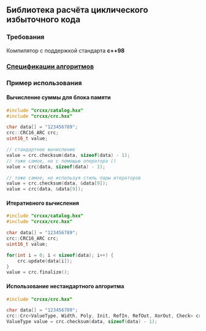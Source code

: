 ## Библиотека расчёта циклического избыточного кода

### Требования
Компилятор с поддержкой стандарта **c++98**

### [Спецификации алгоритмов](./CATALOG.md)

### Пример использования
#### Вычисление суммы для блока памяти
```cxx
#include "crcxx/catalog.hxx"
#include "crcxx/crc.hxx"

char data[] = "123456789";
crc::CRC16_ARC crc;
uint16_t value;

// стандартное вычисление
value = crc.checksum(data, sizeof(data) - 1);
// тоже самое, но с помощью оператора ()
value = crc(data, sizeof(data) - 1);

// тоже самое, но используя стиль пары итераторов
value = crc.checksum(data, &data[9]);
value = crc(data, &data[9]);
```

#### Итеративного вычисления
```cxx
#include "crcxx/catalog.hxx"
#include "crcxx/crc.hxx"

char data[] = "123456789";
crc::CRC16_ARC crc;
uint16_t value;

for(int i = 0; i < sizeof(data); i++) {
    crc.update(data[i]);
}
value = crc.finalize();
```

#### Использование нестандартного алгоритма
```cxx
#include "crcxx/crc.hxx"

char data[] = "123456789";
crc::Crc<ValueType, Width, Poly, Init, RefIn, RefOut, XorOut, Check> crc;
ValueType value = crc.checksum(data, sizeof(data) - 1);
```
